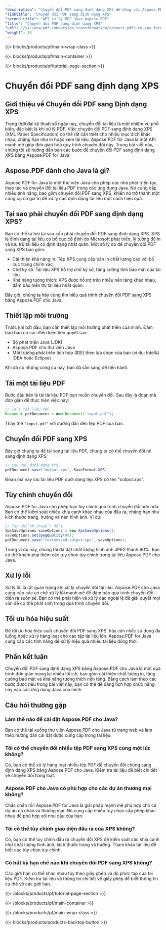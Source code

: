 ```yaml
---
"description": "Chuyển đổi PDF sang định dạng XPS dễ dàng với Aspose.PDF cho Java. Mở khóa khả năng in ấn, bảo mật và tương thích nâng cao."
"linktitle": "Chuyển đổi PDF sang định dạng XPS"
"second_title": "API xử lý PDF Java Aspose.PDF"
"title": "Chuyển đổi PDF sang định dạng XPS"
"url": "/vi/java/pdf-conversion-transformation/convert-pdfs-to-xps-format/"
"weight": 13
---
```


{{< blocks/products/pf/main-wrap-class >}}

{{< blocks/products/pf/main-container >}}

{{< blocks/products/pf/tutorial-page-section >}}

# Chuyển đổi PDF sang định dạng XPS


## Giới thiệu về Chuyển đổi PDF sang Định dạng XPS

Trong thời đại kỹ thuật số ngày nay, chuyển đổi tài liệu là một nhiệm vụ phổ biến, đặc biệt là khi xử lý PDF. Việc chuyển đổi PDF sang định dạng XPS (XML Paper Specification) có thể rất cần thiết cho nhiều mục đích khác nhau, chẳng hạn như in hoặc xem tài liệu. Aspose.PDF for Java là một API mạnh mẽ giúp đơn giản hóa quy trình chuyển đổi này. Trong bài viết này, chúng tôi sẽ hướng dẫn bạn các bước để chuyển đổi PDF sang định dạng XPS bằng Aspose.PDF for Java.

## Aspose.PDF dành cho Java là gì?

Aspose.PDF for Java là một thư viện Java cho phép các nhà phát triển tạo, thao tác và chuyển đổi tài liệu PDF trong các ứng dụng Java. Nó cung cấp nhiều tính năng, bao gồm chuyển đổi PDF sang XPS, khiến nó trở thành một công cụ có giá trị để xử lý các định dạng tài liệu một cách hiệu quả.

## Tại sao phải chuyển đổi PDF sang định dạng XPS?

Bạn có thể tự hỏi tại sao cần phải chuyển đổi PDF sang định dạng XPS. XPS là định dạng tài liệu có bố cục cố định do Microsoft phát triển, lý tưởng để in và lưu trữ tài liệu có định dạng nhất quán. Một số lý do để chuyển đổi PDF sang XPS bao gồm:

- Cải thiện khả năng in: Tệp XPS cung cấp bản in chất lượng cao với bố cục trang chính xác.
- Chữ ký số: Tài liệu XPS hỗ trợ chữ ký số, tăng cường tính bảo mật của tài liệu.
- Khả năng tương thích: XPS được hỗ trợ trên nhiều nền tảng khác nhau, đảm bảo hiển thị tài liệu nhất quán.

Bây giờ, chúng ta hãy cùng tìm hiểu quá trình chuyển đổi PDF sang XPS bằng Aspose.PDF cho Java.

## Thiết lập môi trường

Trước khi bắt đầu, bạn cần thiết lập môi trường phát triển của mình. Đảm bảo bạn có các điều kiện tiên quyết sau:

- Bộ phát triển Java (JDK)
- Aspose.PDF cho thư viện Java
- Môi trường phát triển tích hợp (IDE) theo lựa chọn của bạn (ví dụ: IntelliJ IDEA hoặc Eclipse)

Khi đã có những công cụ này, bạn đã sẵn sàng để tiến hành.

## Tải một tài liệu PDF

Bước đầu tiên là tải tài liệu PDF bạn muốn chuyển đổi. Sau đây là đoạn mã đơn giản để thực hiện việc này:

```java
// Tải tài liệu PDF
Document pdfDocument = new Document("input.pdf");
```

Thay thế `"input.pdf"` với đường dẫn đến tệp PDF của bạn.

## Chuyển đổi PDF sang XPS

Bây giờ chúng ta đã tải xong tài liệu PDF, chúng ta có thể chuyển đổi nó sang định dạng XPS:

```java
// Lưu PDF dưới dạng XPS
pdfDocument.save("output.xps", SaveFormat.XPS);
```

Đoạn mã này lưu tài liệu PDF dưới dạng tệp XPS có tên "output.xps".

## Tùy chỉnh chuyển đổi

Aspose.PDF for Java cho phép bạn tùy chỉnh quá trình chuyển đổi hơn nữa. Bạn có thể kiểm soát nhiều khía cạnh khác nhau của đầu ra, chẳng hạn như kích thước trang, hướng và nén hình ảnh. Ví dụ:

```java
// Tùy chỉnh chuyển đổi
XpsSaveOptions saveOptions = new XpsSaveOptions();
saveOptions.setJpegQuality(90);
pdfDocument.save("customized-output.xps", saveOptions);
```

Trong ví dụ này, chúng tôi đã đặt chất lượng hình ảnh JPEG thành 90%. Bạn có thể khám phá thêm các tùy chọn tùy chỉnh trong tài liệu Aspose.PDF cho Java.

## Xử lý lỗi

Xử lý lỗi là rất quan trọng khi xử lý chuyển đổi tài liệu. Aspose.PDF cho Java cung cấp các cơ chế xử lý lỗi mạnh mẽ để đảm bảo quá trình chuyển đổi diễn ra suôn sẻ. Bạn có thể phát hiện và xử lý các ngoại lệ để giải quyết mọi vấn đề có thể phát sinh trong quá trình chuyển đổi.

## Tối ưu hóa hiệu suất

Để tối ưu hóa hiệu suất chuyển đổi PDF sang XPS, hãy cân nhắc sử dụng đa luồng hoặc xử lý hàng loạt cho các tập tài liệu lớn. Aspose.PDF for Java cung cấp các tính năng để xử lý hiệu quả nhiều tài liệu đồng thời.

## Phần kết luận

Chuyển đổi PDF sang định dạng XPS bằng Aspose.PDF cho Java là một quá trình đơn giản mang lại nhiều lợi ích, bao gồm cải thiện chất lượng in, tăng cường bảo mật và khả năng tương thích nền tảng. Bằng cách làm theo các bước được nêu trong bài viết này, bạn có thể dễ dàng tích hợp chức năng này vào các ứng dụng Java của mình.

## Câu hỏi thường gặp

### Làm thế nào để cài đặt Aspose.PDF cho Java?

Bạn có thể tải xuống thư viện Aspose.PDF cho Java từ trang web và làm theo hướng dẫn cài đặt được cung cấp trong tài liệu.

### Tôi có thể chuyển đổi nhiều tệp PDF sang XPS cùng một lúc không?

Có, bạn có thể xử lý hàng loạt nhiều tệp PDF để chuyển đổi chúng sang định dạng XPS bằng Aspose.PDF cho Java. Kiểm tra tài liệu để biết chi tiết về chuyển đổi hàng loạt.

### Aspose.PDF cho Java có phù hợp cho các dự án thương mại không?

Chắc chắn rồi! Aspose.PDF for Java là giải pháp mạnh mẽ phù hợp cho cả dự án cá nhân và thương mại. Nó cung cấp nhiều tùy chọn cấp phép khác nhau để phù hợp với nhu cầu của bạn.

### Tôi có thể tùy chỉnh giao diện đầu ra của XPS không?

Có, bạn có thể tùy chỉnh đầu ra chuyển đổi XPS để kiểm soát các khía cạnh như chất lượng hình ảnh, kích thước trang và hướng. Tham khảo tài liệu để biết các tùy chọn tùy chỉnh.

### Có bất kỳ hạn chế nào khi chuyển đổi PDF sang XPS không?

Các giới hạn có thể khác nhau tùy theo giấy phép và độ phức tạp của tài liệu PDF. Kiểm tra tài liệu và thông tin chi tiết về giấy phép để biết thông tin cụ thể về các giới hạn.

{{< /blocks/products/pf/tutorial-page-section >}}

{{< /blocks/products/pf/main-container >}}

{{< /blocks/products/pf/main-wrap-class >}}

{{< blocks/products/products-backtop-button >}}